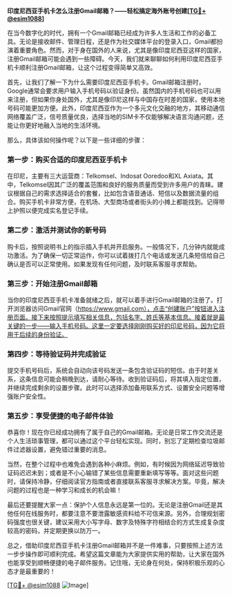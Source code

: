 **印度尼西亚手机卡怎么注册Gmail邮箱？——轻松搞定海外账号创建[[TG💪+ @esim1088](https://t.me/s/esim1088)]**

在当今数字化的时代，拥有一个Gmail邮箱已经成为许多人生活和工作的必备工具。无论是接收邮件、管理日程，还是作为社交媒体平台的登录入口，Gmail都扮演着重要角色。然而，对于身在国外的人来说，尤其是像印度尼西亚这样的国家，注册Gmail邮箱可能会遇到一些障碍。今天，我们就来聊聊如何利用印度尼西亚手机卡顺利注册Gmail邮箱，让这个过程变得简单又高效。

首先，让我们了解一下为什么需要印度尼西亚手机卡。Gmail邮箱注册时，Google通常会要求用户输入手机号码以验证身份。虽然国内的手机号码也可以用来注册，但如果你身处国外，尤其是像印尼这样与中国存在时差的国家，使用本地号码可能更加方便。此外，印度尼西亚作为一个多元文化交融的地方，其移动通信网络覆盖广泛，信号质量优良，选择当地的SIM卡不仅能够解决语言沟通问题，还能让你更好地融入当地的生活环境。

那么，具体该如何操作呢？以下是一些详细的步骤：

### 第一步：购买合适的印度尼西亚手机卡

在印尼，主要有三大运营商：Telkomsel、Indosat Ooredoo和XL Axiata。其中，Telkomsel因其广泛的覆盖范围和良好的服务质量而受到许多用户的青睐。建议根据自己的需求选择适合的套餐，比如包含语音通话、短信以及数据流量的组合。购买手机卡非常方便，在机场、大型商场或者街头的小摊上都能找到。记得带上护照以便完成实名登记手续。

### 第二步：激活并测试你的新号码

购卡后，按照说明书上的指示插入手机并开启服务。一般情况下，几分钟内就能成功激活。为了确保一切正常运作，你可以试着拨打几个电话或发送几条短信给自己确认是否可以正常使用。如果发现有任何问题，及时联系客服寻求帮助。

### 第三步：开始注册Gmail邮箱

当你的印度尼西亚手机卡准备就绪之后，就可以着手进行Gmail邮箱的注册了。打开浏览器访问Gmail官网（https://www.gmail.com），点击“创建账户”按钮进入注册页面。接下来按照提示填写相关信息，包括名字、姓氏等基本信息。接着就是最关键的一步——输入手机号码。这里一定要选择刚刚购买好的印尼号码，因为它将用于后续的身份验证。

### 第四步：等待验证码并完成验证

提交手机号码后，系统会自动向该号码发送一条包含验证码的短信。由于时差关系，这条信息可能会稍晚到达，请耐心等待。收到验证码后，将其填入指定位置，并继续完成剩余的设置步骤。此时可以选择添加备用联系方式、设置安全问题等增强账户安全性。

### 第五步：享受便捷的电子邮件体验

恭喜你！现在你已经成功拥有了属于自己的Gmail邮箱。无论是日常工作交流还是个人生活琐事管理，都可以通过这个平台轻松实现。同时，别忘了定期检查垃圾邮件过滤器设置，避免错过重要的消息。

当然，在整个过程中也难免会遇到各种小麻烦。例如，有时候因为网络延迟导致验证码迟迟未到；或者是不小心输错了某些信息需要重新填写等等。面对这些问题时，请保持冷静，仔细阅读官方指南或者直接联系客服寻求解决方案。毕竟，解决问题的过程也是一种学习和成长的机会嘛！

最后还要提醒大家一点：保护个人信息永远是第一位的。无论是注册Gmail还是其他任何在线服务时，都要注意不要泄露敏感资料给不可信来源。另外，合理规划密码强度也很关键，建议采用大小写字母、数字及特殊字符相结合的方式生成复杂度较高的密码，并定期更换以防万一。

总之，借助印度尼西亚手机卡注册Gmail邮箱并不是一件难事，只要按照上述方法一步步操作即可顺利完成。希望这篇文章能为大家提供实用的帮助，让大家在国外也能享受到顺畅便捷的电子邮件服务。记住哦，无论身在何处，保持积极乐观的心态才是最重要的！

[[TG💪+ @esim1088](https://t.me/s/esim1088) ![Image](https://i.postimg.cc/4NQfJmqS/Snipaste-2025-05-13-00-14-12.png)]